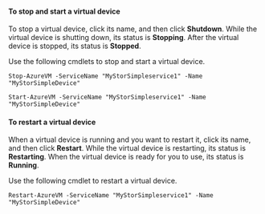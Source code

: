 #### To stop and start a virtual device
To stop a virtual device, click its name, and then click **Shutdown**. While the virtual device is shutting down, its status is **Stopping**. After the virtual device is stopped, its status is **Stopped**.

Use the following cmdlets to stop and start a virtual device.

`Stop-AzureVM -ServiceName "MyStorSimpleservice1" -Name "MyStorSimpleDevice"`


`Start-AzureVM -ServiceName "MyStorSimpleservice1" -Name "MyStorSimpleDevice"`
    
#### To restart a virtual device

When a virtual device is running and you want to restart it, click its name, and then click **Restart**. While the virtual device is restarting, its status is **Restarting**. When the virtual device is ready for you to use, its status is **Running**.

Use the following cmdlet to restart a virtual device.

`Restart-AzureVM -ServiceName "MyStorSimpleservice1" -Name "MyStorSimpleDevice"`




